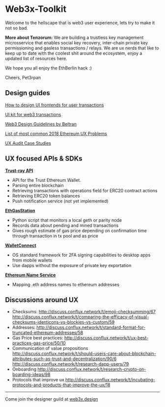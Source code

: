 # Web3x-Toolkit
Welcome to the hellscape that is web3 user experience, lets try to make it not so bad.

**More about Tenzorum:** We are building a trustless key management microsservice that enables social key recovery, inter-chain private key permissioning and gasless transactions / relays. We are ux nerds that like to keep up to date with the coolest shit around the ecosystem, enjoy a updated list of resources here.

We hope you all enjoy the EthBerlin hack :)

Cheers,
Pet3rpan

## Design guides
 
[How to design UI frontends for user transactions](https://imiumi.wixsite.com/fuel/copy-of-documentation-temp)

[UI kit for web3 transactions](https://imiumi.wixsite.com/fuel/documentation )

[Web3 Design Guidelines by Beltran](https://medium.com/@lyricalpolymath/web3-design-principles-f21db2f240c1)

[List of most common 2018 Ethereum UX Problems](http://discuss.conflux.network/t/list-most-common-ux-problems-2018-with-links-to-other-conflux-discussions/97)

[UX Audit Case Studies](https://drive.google.com/drive/folders/1uouvg-XgvNHB8DvkcST79EGhpIPcQLDQ)

## UX focused APIs & SDKs

**[Trust-ray API](https://github.com/TrustWallet/trust-ray)** 

- API for the Trust Ethereum Wallet.
-   Parsing entire blockchain
-   Retrieving transactions with operations field for ERC20 contract actions
-   Retrieving ERC20 token balances
-   Push notification service (not yet implemented)

**[EthGasStation](https://ethgasstation.info/)** 

- Python script that monitors a local geth or parity node
- Records data about pending and mined transactions
- Gives rough estimate of gas price depending on confirmation time through transaction in tx pool and as price

**[WalletConnect](https://walletconnect.org/)**

- OS standard framework for 2FA signing capabilities to desktop apps from mobile wallets
- Use dapps without the exposure of private key exportation

**[Ethereum Name Service](https://docs.ens.domains/en/latest/introduction.html
)**

- Mapping .eth address names to ethereum addresses


## Discussions around UX
- Checksums: 
http://discuss.conflux.network/t/emoji-checksumming/67
http://discuss.conflux.network/t/comparing-the-efficacy-of-visual-checksums-identicons-vs-blockies-vs-custom/59
- Addresses: 
http://discuss.conflux.network/t/standard-format-for-truncated-ethereum-addresses/58
- Gas Price best practices: http://discuss.conflux.network/t/ux-best-practices-gas-price/50/10
- Communication of value propositions http://discuss.conflux.network/t/should-users-care-about-blockchain-attributes-such-as-trust-and-decentralization/90/6
http://discuss.conflux.network/t/research-dapp-users/79
- Onboarding http://discuss.conflux.network/t/research-crypto-on-boarding-ideas/98
- Protocols that improve ux http://discuss.conflux.network/t/incubating-protocols-and-products-that-improve-the-ux/18


---
Come join the designer guild at [web3x.design](http://discuss.conflux.network/)
